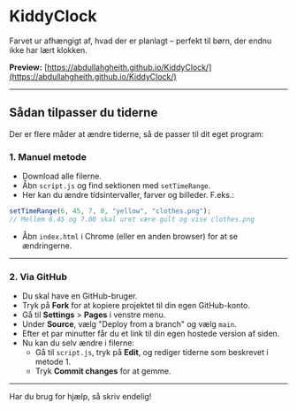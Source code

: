 # KiddyClock

Farvet ur afhængigt af, hvad der er planlagt – perfekt til børn, der endnu ikke har lært klokken.

**Preview:** [https://abdullahgheith.github.io/KiddyClock/](https://abdullahgheith.github.io/KiddyClock/)

---

## Sådan tilpasser du tiderne

Der er flere måder at ændre tiderne, så de passer til dit eget program:

### 1. Manuel metode

- Download alle filerne.
- Åbn `script.js` og find sektionen med `setTimeRange`.
- Her kan du ændre tidsintervaller, farver og billeder. F.eks.:

```javascript
setTimeRange(6, 45, 7, 0, "yellow", "clothes.png");
// Mellem 6.45 og 7.00 skal uret være gult og vise clothes.png
```

- Åbn `index.html` i Chrome (eller en anden browser) for at se ændringerne.

---

### 2. Via GitHub

- Du skal have en GitHub-bruger.
- Tryk på **Fork** for at kopiere projektet til din egen GitHub-konto.
- Gå til **Settings** > **Pages** i venstre menu.
- Under **Source**, vælg "Deploy from a branch" og vælg `main`.
- Efter et par minutter får du et link til din egen hostede version af siden.
- Nu kan du selv ændre i filerne:
  - Gå til `script.js`, tryk på **Edit**, og rediger tiderne som beskrevet i metode 1.
  - Tryk **Commit changes** for at gemme.

---

Har du brug for hjælp, så skriv endelig!
